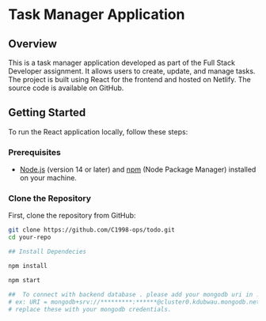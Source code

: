 # Task Manager Application

## Overview

This is a task manager application developed as part of the Full Stack Developer assignment. It allows users to create, update, and manage tasks. The project is built using React for the frontend and hosted on Netlify. The source code is available on GitHub.

## Getting Started

To run the React application locally, follow these steps:

### Prerequisites

- [Node.js](https://nodejs.org/) (version 14 or later) and [npm](https://www.npmjs.com/) (Node Package Manager) installed on your machine.

### Clone the Repository

First, clone the repository from GitHub:

```bash
git clone https://github.com/C1998-ops/todo.git
cd your-repo

## Install Dependecies

npm install

npm start

##  To connect with backend database . please add your mongodb uri in .env file
# ex: URI = mongodb+srv://*********:******@cluster0.kdubwau.mongodb.net
# replace these with your mongodb credentials.